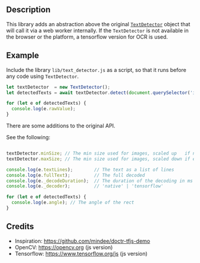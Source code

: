 ## Description

This library adds an abstraction above the original [`TextDetector`](https://web.dev/shape-detection/#textdetector) object that will call it via a web worker internally. If the `TextDetector` is not available
in the browser or the platform, a tensorflow version for OCR is used.

## Example

Include the library `lib/text_detector.js` as a script, so
that it runs before any code using `TextDetector`.

```javascript
let textDetector  = new TextDetector();
let detectedTexts = await textDetector.detect(document.querySelector('img'));

for (let e of detectedTexts) {
  console.log(e.rawValue);
}
```

There are some additions to the original API.

See the following:

```javascript

textDetector.minSize; // The min size used for images, scaled up   if needed
textDetector.maxSize; // The min size used for images, scaled down if exceeded

console.log(e.textLines);        // The text as a list of lines
console.log(e.fullText);         // The full decoded
console.log(e._decodeDuration);  // The duration of the decoding in ms
console.log(e._decoder);         // 'native' | 'tensorflow'

for (let e of detectedTexts) {
  console.log(e.angle); // The angle of the rect
}

```


## Credits

- Inspiration: https://github.com/mindee/doctr-tfjs-demo
- OpenCV: https://opencv.org (js version)
- Tensorflow: https://www.tensorflow.org/js (js version)